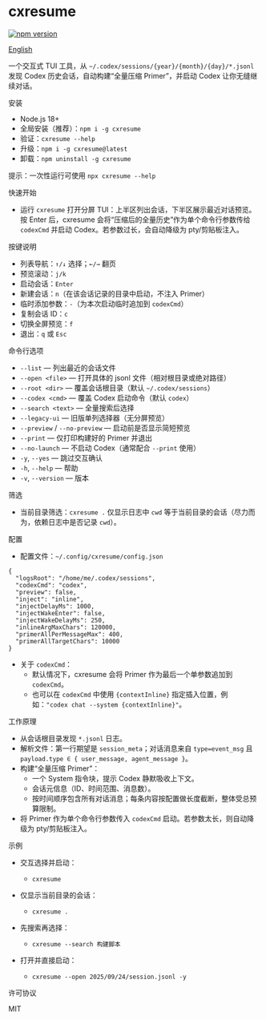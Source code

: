 cxresume
========
[![npm version](https://img.shields.io/npm/v/cxresume.svg?logo=npm)](https://www.npmjs.com/package/cxresume)

[English](./README.md)

一个交互式 TUI 工具，从 `~/.codex/sessions/{year}/{month}/{day}/*.jsonl` 发现 Codex 历史会话，自动构建“全量压缩 Primer”，并启动 Codex 让你无缝继续对话。

安装

- Node.js 18+
- 全局安装（推荐）：`npm i -g cxresume`
- 验证：`cxresume --help`
- 升级：`npm i -g cxresume@latest`
- 卸载：`npm uninstall -g cxresume`

提示：一次性运行可使用 `npx cxresume --help`

快速开始

- 运行 `cxresume` 打开分屏 TUI：上半区列出会话，下半区展示最近对话预览。按 Enter 后，cxresume 会将“压缩后的全量历史”作为单个命令行参数传给 `codexCmd` 并启动 Codex。若参数过长，会自动降级为 pty/剪贴板注入。

按键说明

- 列表导航：`↑/↓` 选择；`←/→` 翻页
- 预览滚动：`j/k`
- 启动会话：`Enter`
- 新建会话：`n`（在该会话记录的目录中启动，不注入 Primer）
- 临时添加参数：`-`（为本次启动临时追加到 `codexCmd`）
- 复制会话 ID：`c`
- 切换全屏预览：`f`
- 退出：`q` 或 `Esc`

命令行选项

- `--list` — 列出最近的会话文件
- `--open <file>` — 打开具体的 jsonl 文件（相对根目录或绝对路径）
- `--root <dir>` — 覆盖会话根目录（默认 `~/.codex/sessions`）
- `--codex <cmd>` — 覆盖 Codex 启动命令（默认 `codex`）
- `--search <text>` — 全量搜索后选择
- `--legacy-ui` — 旧版单列选择器（无分屏预览）
- `--preview` / `--no-preview` — 启动前是否显示简短预览
- `--print` — 仅打印构建好的 Primer 并退出
- `--no-launch` — 不启动 Codex（通常配合 `--print` 使用）
- `-y`, `--yes` — 跳过交互确认
- `-h`, `--help` — 帮助
- `-v`, `--version` — 版本

筛选

- 当前目录筛选：`cxresume .` 仅显示日志中 `cwd` 等于当前目录的会话（尽力而为，依赖日志中是否记录 `cwd`）。

配置

- 配置文件：`~/.config/cxresume/config.json`

```
{
  "logsRoot": "/home/me/.codex/sessions",
  "codexCmd": "codex",
  "preview": false,
  "inject": "inline",
  "injectDelayMs": 1000,
  "injectWakeEnter": false,
  "injectWakeDelayMs": 250,
  "inlineArgMaxChars": 120000,
  "primerAllPerMessageMax": 400,
  "primerAllTargetChars": 10000
}
```

- 关于 `codexCmd`：
  - 默认情况下，cxresume 会将 Primer 作为最后一个单参数追加到 `codexCmd`。
  - 也可以在 `codexCmd` 中使用 `{contextInline}` 指定插入位置，例如：`"codex chat --system {contextInline}"`。

工作原理

- 从会话根目录发现 `*.jsonl` 日志。
- 解析文件：第一行期望是 `session_meta`；对话消息来自 `type=event_msg` 且 `payload.type ∈ { user_message, agent_message }`。
- 构建“全量压缩 Primer”：
  - 一个 System 指令块，提示 Codex 静默吸收上下文。
  - 会话元信息（ID、时间范围、消息数）。
  - 按时间顺序包含所有对话消息；每条内容按配置做长度截断，整体受总预算限制。
- 将 Primer 作为单个命令行参数传入 `codexCmd` 启动。若参数太长，则自动降级为 pty/剪贴板注入。

示例

- 交互选择并启动：
  - `cxresume`

- 仅显示当前目录的会话：
  - `cxresume .`

- 先搜索再选择：
  - `cxresume --search 构建脚本`

- 打开并直接启动：
  - `cxresume --open 2025/09/24/session.jsonl -y`

许可协议

MIT
